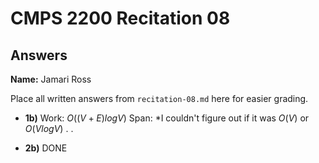 # CMPS 2200 Recitation 08

## Answers

**Name:** Jamari Ross



Place all written answers from `recitation-08.md` here for easier grading.



- **1b)**
Work: $O((V + E) log V)$
Span: *I couldn't figure out if it was $O(V)$ or $O(V log V)$
.
.


- **2b)** DONE

